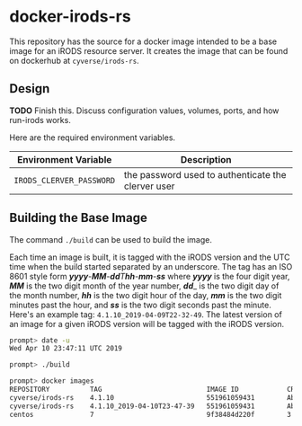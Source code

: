 # docker-irods-rs

This repository has the source for a docker image intended to be a base image
for an iRODS resource server. It creates the image that can be found on
dockerhub at `cyverse/irods-rs`.


## Design

__TODO__ Finish this. Discuss configuration values, volumes, ports, and how run-irods works.

Here are the required environment variables.

Environment Variable      | Description
------------------------- | -----------
`IRODS_CLERVER_PASSWORD`  | the password used to authenticate the clerver user


## Building the Base Image

The command `./build` can be used to build the image.

Each time an image is built, it is tagged with the iRODS version and the UTC
time when the build started separated by an underscore. The tag has an ISO 8601
style form _**yyyy**-**MM**-**dd**T**hh**-**mm**-**ss**_ where _**yyyy**_ is the
four digit year, _**MM**_ is the two digit month of the year number, _**dd**__
is the two digit day of the month number, _**hh**_ is the two digit hour of the
day, _**mm**_ is the two digit minutes past the hour, and _**ss**_ is the two
digit seconds past the minute. Here's an example tag:
`4.1.10_2019-04-09T22-32-49`. The latest version of an image for a given iRODS
version will be tagged with the iRODS version.

```bash
prompt> date -u
Wed Apr 10 23:47:11 UTC 2019

prompt> ./build

prompt> docker images
REPOSITORY          TAG                          IMAGE ID            CREATED              SIZE
cyverse/irods-rs    4.1.10                       551961059431        About a minute ago   392MB
cyverse/irods-rs    4.1.10_2019-04-10T23-47-39   551961059431        About a minute ago   392MB
centos              7                            9f38484d220f        3 weeks ago          202MB
```
